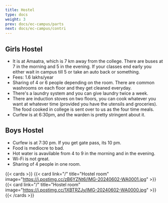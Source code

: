 ```yaml
---
title: Hostel
type: docs
weight: 3
prev: docs/ec-campus/parts
next: docs/ec-campus/contri
---
```


## Girls Hostel

* It is at Amaatra, which is 7 km away from the college. There are buses at 7 in the morning and 5 in the evening. If your classes end early you either wait in campus till 5 or take an auto back or something.  
* Fees: 1.6 lakhs/year
* Sharing of 4 or 6 people depending on the room. There are common washrooms on each floor and they get cleaned everyday.
* There's a laundry system and you can give laundry twice a week. 
* There are induction stoves on two floors, you can cook whatever you want at whatever time (provided you have the utensils and groceries). The food cooked in college is sent over to us as the four time meals.
* Curfew is at 6:30pm, and the warden is pretty stringent about it.

## Boys Hostel

* Curfew is at 7:30 pm. If you get gate pass, its 10 pm. 
* Food is mediocre to bad. 
* Hot water is avavilable from 4 to 9 in the morning and in the evening. 
* Wi-Fi is not great. 
* Sharing of 4 people in one room. 

{{< cards >}}
  {{< card link="/" title="Hostel room" image="https://i.postimg.cc/zB6YZNt6/IMG-20240602-WA0001.jpg"  >}}
  {{< card link="/" title="Hostel room" image="https://i.postimg.cc/1XBTRZJy/IMG-20240602-WA0000.jpg"  >}}
{{< /cards >}}